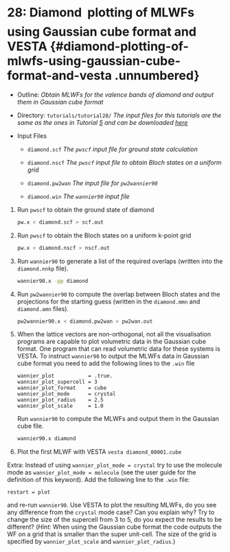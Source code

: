 # 28: Diamond &#151; plotting of MLWFs using Gaussian cube format and VESTA {#diamond-plotting-of-mlwfs-using-gaussian-cube-format-and-vesta .unnumbered}

-   Outline: *Obtain MLWFs for the valence bands of diamond and output
    them in Gaussian cube format*

-   Directory: `tutorials/tutorial28/` *The input files for this tutorials
    are the same as the ones in Tutorial [5](tutorial_5.md#diamond-mlwfs-for-the-valence-bands) and can be downloaded [here](https://github.com/wannier-developers/wannier90/tutorials/tutorial28)*

-   Input Files

    -    `diamond.scf` *The `pwscf` input file for ground
        state calculation*

    -    `diamond.nscf` *The `pwscf` input file to obtain
        Bloch states on a uniform grid*

    -    `diamond.pw2wan` *The input file for `pw2wannier90`*

    -    `diamond.win` *The `wannier90` input file*

1.  Run `pwscf` to obtain the ground state of diamond

    ```bash title="Terminal"
    pw.x < diamond.scf > scf.out
    ```

2.  Run `pwscf` to obtain the Bloch states on a uniform
    k-point grid

    ```bash title="Terminal"
    pw.x < diamond.nscf > nscf.out
    ```

3.  Run `wannier90` to generate a list of the required overlaps (written
    into the `diamond.nnkp` file).

    ```bash title="Terminal"
    wannier90.x -pp diamond
    ```

4.  Run `pw2wannier90` to compute the overlap between Bloch states and
    the projections for the starting guess (written in the `diamond.mmn`
    and `diamond.amn` files).

    ```bash title="Terminal"
    pw2wannier90.x < diamond.pw2wan > pw2wan.out
    ```

5.  When the lattice vectors are non-orthogonal, not all the
    visualisation programs are capable to plot volumetric data in the
    Gaussian cube format. One program that can read volumetric data for
    these systems is VESTA. To instruct `wannier90` to output the MLWFs
    data in Gaussian cube format you need to add the following lines to
    the `.win` file

    ```vi title="Input file"
    wannier_plot           = .true.
    wannier_plot_supercell = 3
    wannier_plot_format    = cube
    wannier_plot_mode      = crystal
    wannier_plot_radius    = 2.5
    wannier_plot_scale     = 1.0
    ```

    Run `wannier90` to compute the MLWFs and output them in the Gaussian
    cube file.

    ```bash title="Terminal"
    wannier90.x diamond
    ```

6.  Plot the first MLWF with VESTA `vesta diamond_00001.cube`

Extra: Instead of using `wannier_plot_mode = crystal` try to use the
molecule mode as `wannier_plot_mode = molecule` (see the user guide for
the definition of this keyword). Add the following line to the `.win`
file:

```vi title="Input file"
restart = plot
```

and re-run `wannier90`. Use VESTA to plot the resulting MLWFs, do you
see any difference from the `crystal` mode case? Can you explain why?
Try to change the size of the supercell from 3 to 5, do you expect the
results to be different? (*Hint:* When using the Gaussian cube format
the code outputs the WF on a grid that is smaller than the super
unit-cell. The size of the grid is specified by `wannier_plot_scale` and
`wannier_plot_radius`.)
